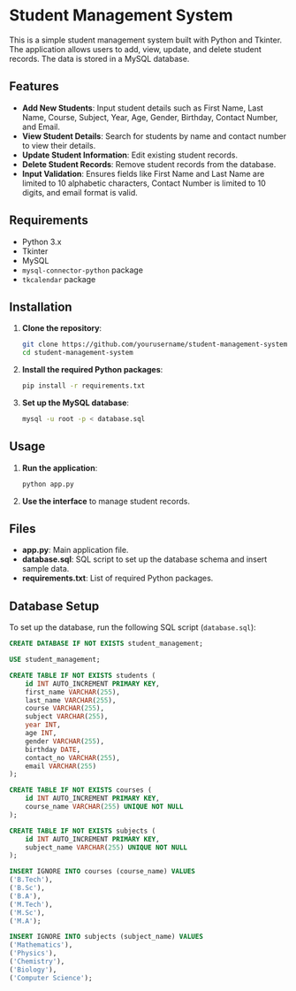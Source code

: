 # Student Management System

This is a simple student management system built with Python and Tkinter. The application allows users to add, view, update, and delete student records. The data is stored in a MySQL database.

## Features

- **Add New Students**: Input student details such as First Name, Last Name, Course, Subject, Year, Age, Gender, Birthday, Contact Number, and Email.
- **View Student Details**: Search for students by name and contact number to view their details.
- **Update Student Information**: Edit existing student records.
- **Delete Student Records**: Remove student records from the database.
- **Input Validation**: Ensures fields like First Name and Last Name are limited to 10 alphabetic characters, Contact Number is limited to 10 digits, and email format is valid.

## Requirements

- Python 3.x
- Tkinter
- MySQL
- `mysql-connector-python` package
- `tkcalendar` package

## Installation

1. **Clone the repository**:

    ```sh
    git clone https://github.com/yourusername/student-management-system.git
    cd student-management-system
    ```

2. **Install the required Python packages**:

    ```sh
    pip install -r requirements.txt
    ```

3. **Set up the MySQL database**:

    ```sh
    mysql -u root -p < database.sql
    ```

## Usage

1. **Run the application**:

    ```sh
    python app.py
    ```

2. **Use the interface** to manage student records.

## Files

- **app.py**: Main application file.
- **database.sql**: SQL script to set up the database schema and insert sample data.
- **requirements.txt**: List of required Python packages.

## Database Setup

To set up the database, run the following SQL script (`database.sql`):

```sql
CREATE DATABASE IF NOT EXISTS student_management;

USE student_management;

CREATE TABLE IF NOT EXISTS students (
    id INT AUTO_INCREMENT PRIMARY KEY,
    first_name VARCHAR(255),
    last_name VARCHAR(255),
    course VARCHAR(255),
    subject VARCHAR(255),
    year INT,
    age INT,
    gender VARCHAR(255),
    birthday DATE,
    contact_no VARCHAR(255),
    email VARCHAR(255)
);

CREATE TABLE IF NOT EXISTS courses (
    id INT AUTO_INCREMENT PRIMARY KEY,
    course_name VARCHAR(255) UNIQUE NOT NULL
);

CREATE TABLE IF NOT EXISTS subjects (
    id INT AUTO_INCREMENT PRIMARY KEY,
    subject_name VARCHAR(255) UNIQUE NOT NULL
);

INSERT IGNORE INTO courses (course_name) VALUES 
('B.Tech'), 
('B.Sc'), 
('B.A'), 
('M.Tech'), 
('M.Sc'), 
('M.A');

INSERT IGNORE INTO subjects (subject_name) VALUES 
('Mathematics'), 
('Physics'), 
('Chemistry'), 
('Biology'), 
('Computer Science');
